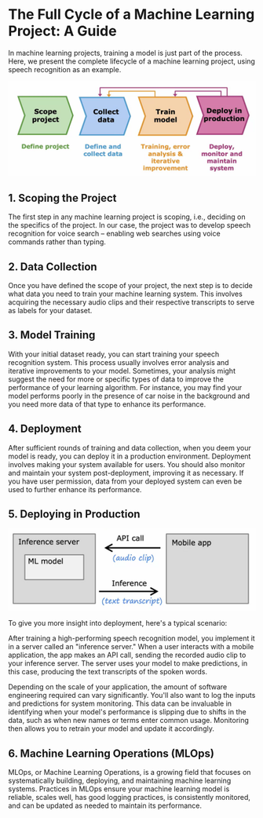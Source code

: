 # The Full Cycle of a Machine Learning Project: A Guide
In machine learning projects, training a model is just part of the process. Here, we present the complete lifecycle of a machine learning project, using speech recognition as an example.

![Full Cycle of a Machine Learning Project](media/full_cycle.png)

## 1. Scoping the Project
The first step in any machine learning project is scoping, i.e., deciding on the specifics of the project. In our case, the project was to develop speech recognition for voice search – enabling web searches using voice commands rather than typing.

## 2. Data Collection
Once you have defined the scope of your project, the next step is to decide what data you need to train your machine learning system. This involves acquiring the necessary audio clips and their respective transcripts to serve as labels for your dataset.

## 3. Model Training
With your initial dataset ready, you can start training your speech recognition system. This process usually involves error analysis and iterative improvements to your model. Sometimes, your analysis might suggest the need for more or specific types of data to improve the performance of your learning algorithm. For instance, you may find your model performs poorly in the presence of car noise in the background and you need more data of that type to enhance its performance.

## 4. Deployment
After sufficient rounds of training and data collection, when you deem your model is ready, you can deploy it in a production environment. Deployment involves making your system available for users. You should also monitor and maintain your system post-deployment, improving it as necessary. If you have user permission, data from your deployed system can even be used to further enhance its performance.

## 5. Deploying in Production

![Deploying in Production](media/ml_deployment.png)

To give you more insight into deployment, here's a typical scenario:

After training a high-performing speech recognition model, you implement it in a server called an "inference server." When a user interacts with a mobile application, the app makes an API call, sending the recorded audio clip to your inference server. The server uses your model to make predictions, in this case, producing the text transcripts of the spoken words.

Depending on the scale of your application, the amount of software engineering required can vary significantly. You'll also want to log the inputs and predictions for system monitoring. This data can be invaluable in identifying when your model's performance is slipping due to shifts in the data, such as when new names or terms enter common usage. Monitoring then allows you to retrain your model and update it accordingly.

## 6. Machine Learning Operations (MLOps)
MLOps, or Machine Learning Operations, is a growing field that focuses on systematically building, deploying, and maintaining machine learning systems. Practices in MLOps ensure your machine learning model is reliable, scales well, has good logging practices, is consistently monitored, and can be updated as needed to maintain its performance.